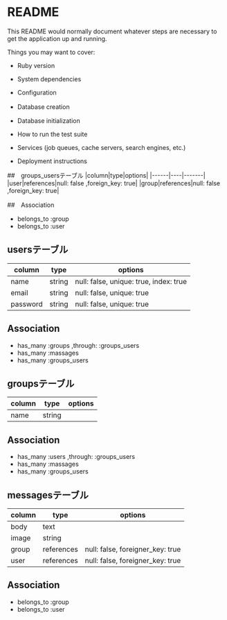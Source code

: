 # README

This README would normally document whatever steps are necessary to get the
application up and running.

Things you may want to cover:

* Ruby version

* System dependencies

* Configuration

* Database creation　

* Database initialization

* How to run the test suite

* Services (job queues, cache servers, search engines, etc.)

* Deployment instructions

##　groups_usersテーブル
|column|type|options|
|------|----|-------|
|user|references|null: false ,foreign_key: true|
|group|references|null: false ,foreign_key: true|

##　Association
- belongs_to :group
- belongs_to :user

## usersテーブル
|column|type|options|
|------|----|-------|
|name|string|null: false, unique: true, index: true|
|email|string|null: false, unique: true|
|password|string|null: false, unique: true|


## Association
- has_many :groups ,through: :groups_users
- has_many :massages
- has_many :groups_users

## groupsテーブル
|column|type|options|
|------|----|-------|
|name|string|  |

## Association
- has_many :users ,through: :groups_users
- has_many :massages
- has_many :groups_users

## messagesテーブル
|column|type|options|
|------|----|-------|
|body|text|  |
|image|string|  |
|group|references|null: false, foreigner_key: true|
|user|references|null: false, foreigner_key: true|

## Association
- belongs_to :group
- belongs_to :user